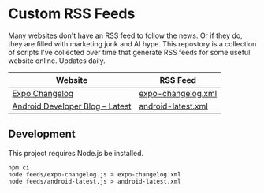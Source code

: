 # Custom RSS Feeds

Many websites don't have an RSS feed to follow the news. Or if they do, they are filled with marketing junk and AI hype. This repostory is a collection of scripts I've collected over time that generate RSS feeds for some useful website online. Updates daily.

| Website | RSS Feed |
|---------|----------|
| [Expo Changelog](https://expo.dev/changelog) | [expo-changelog.xml](https://custom-rss-feeds.leifgehrmann.com/expo-changelog.xml) |
| [Android Developer Blog – Latest](https://android-developers.googleblog.com/search/label/latest) | [android-latest.xml](https://custom-rss-feeds.leifgehrmann.com/android-latest.xml) |

## Development

This project requires Node.js be installed.

```shell
npm ci
node feeds/expo-changelog.js > expo-changelog.xml
node feeds/android-latest.js > android-latest.xml
```
